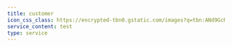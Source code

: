 ```yaml
---
title: customer
icon_css_class: https://encrypted-tbn0.gstatic.com/images?q=tbn:ANd9GcR98y66alSn-uWuuoZ5G3Z4-Vhq1jWNJxHjJg&usqp=CAU
service_content: test
type: service
---
```

